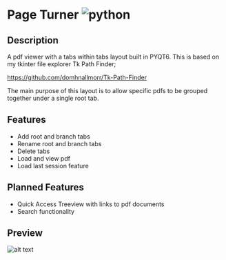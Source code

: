 # Page Turner ![python](https://img.shields.io/badge/python-3.6+-blue)

## Description
A pdf viewer with a tabs within tabs layout built in PYQT6. This is based on my tkinter file explorer Tk Path Finder;

https://github.com/domhnallmorr/Tk-Path-Finder

The main purpose of this layout is to allow specific pdfs to be grouped together under a single root tab.

## Features
- Add root and branch tabs
- Rename root and branch tabs
- Delete tabs
- Load and view pdf 
- Load last session feature

## Planned Features
- Quick Access Treeview with links to pdf documents
- Search functionality

## Preview
![alt text](https://imgur.com/ryNuFyK.jpg)
